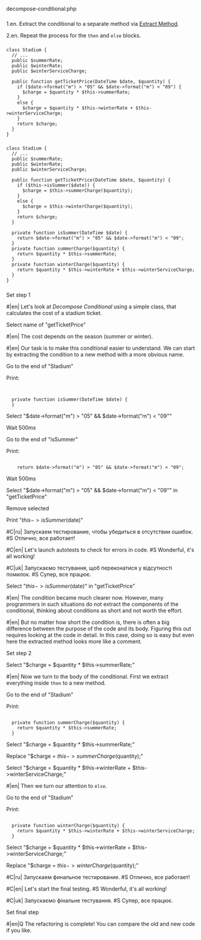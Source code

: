 decompose-conditional:php

###


1.en. Extract the conditional to a separate method via <a href="/extract-method">Extract Method</a>.



2.en. Repeat the process for the <code>then</code> and <code>else</code> blocks.




###

```
class Stadium {
  // ...
  public $summerRate;
  public $winterRate;
  public $winterServiceCharge;

  public function getTicketPrice(DateTime $date, $quantity) {
    if ($date->format("m") > "05" && $date->format("m") < "09") {
      $charge = $quantity * $this->summerRate;
    }
    else {
      $charge = $quantity * $this->winterRate + $this->winterServiceCharge;
    }
    return $charge;
  }
}
```

###

```
class Stadium {
  // ...
  public $summerRate;
  public $winterRate;
  public $winterServiceCharge;

  public function getTicketPrice(DateTime $date, $quantity) {
    if ($this->isSummer($date)) {
      $charge = $this->summerCharge($quantity);
    }
    else {
      $charge = $this->winterCharge($quantity);
    }
    return $charge;
  }

  private function isSummer(DateTime $date) {
    return $date->format("m") > "05" && $date->format("m") < "09";
  }
  private function summerCharge($quantity) {
    return $quantity * $this->summerRate;
  }
  private function winterCharge($quantity) {
    return $quantity * $this->winterRate + $this->winterServiceCharge;
  }
}
```

###

Set step 1

#|en| Let's look at <i>Decompose Conditional</i> using a simple class, that calculates the cost of a stadium ticket.

Select name of "getTicketPrice"

#|en| The cost depends on the season (summer or winter).

#|en| Our task is to make this conditional easier to understand. We can start by extracting the condition to a new method with a more obvious name.

Go to the end of "Stadium"

Print:
```


  private function isSummer(DateTime $date) {
  }
```

Select "$date->format("m") > "05" && $date->format("m") < "09""

Wait 500ms

Go to the end of "isSummer"

Print:
```

    return $date->format("m") > "05" && $date->format("m") < "09";
```

Wait 500ms

Select "$date->format("m") > "05" && $date->format("m") < "09"" in "getTicketPrice"

Remove selected

Print "$this->isSummer($date)"


#C|ru| Запускаем тестирование, чтобы убедиться в отсутствии ошибок.
#S Отлично, все работает!

#C|en| Let's launch autotests to check for errors in code.
#S Wonderful, it's all working!

#C|uk| Запускаємо тестування, щоб переконатися у відсутності помилок.
#S Супер, все працює.

Select "$this->isSummer($date)" in "getTicketPrice"

#|en| The condition became much clearer now. However, many programmers in such situations do not extract the components of the conditional, thinking about conditions as short and not worth the effort.

#|en| But no matter how short the condition is, there is often a big difference between the purpose of the code and its body. Figuring this out requires looking at the code in detail. In this case, doing so is easy but even here the extracted method looks more like a comment.

Set step 2

Select "$charge = $quantity * $this->summerRate;"

#|en| Now we turn to the body of the conditional. First we extract everything inside <code>then</code> to a new method.

Go to the end of "Stadium"

Print:
```

  private function summerCharge($quantity) {
    return $quantity * $this->summerRate;
  }
```

Select "$charge = $quantity * $this->summerRate;"

Replace "$charge = $this->summerCharge($quantity);"

Select "$charge = $quantity * $this->winterRate + $this->winterServiceCharge;"

#|en| Then we turn our attention to <code>else</code>.

Go to the end of "Stadium"

Print:
```

  private function winterCharge($quantity) {
    return $quantity * $this->winterRate + $this->winterServiceCharge;
  }
```

Select "$charge = $quantity * $this->winterRate + $this->winterServiceCharge;"

Replace "$charge = $this->winterCharge($quantity);"

#C|ru| Запускаем финальное тестирование.
#S Отлично, все работает!

#C|en| Let's start the final testing.
#S Wonderful, it's all working!

#C|uk| Запускаємо фінальне тестування.
#S Супер, все працює.

Set final step

#|en|Q The refactoring is complete! You can compare the old and new code if you like.

